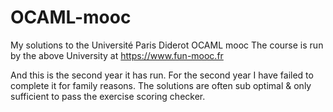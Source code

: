 # OCAML-mooc
My solutions to the Université Paris Diderot OCAML mooc
The course is run by the above University at https://www.fun-mooc.fr

And this is the second year it has run. For the second year I have failed to complete it 
for family reasons.
The solutions are often sub optimal & only sufficient to pass the exercise scoring checker.
